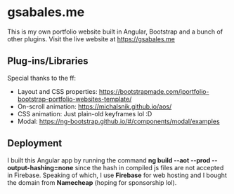 # gsabales.me

This is my own portfolio website built in Angular, Bootstrap and a bunch of other plugins. Visit the live website at https://gsabales.me

## Plug-ins/Libraries
Special thanks to the ff:
* Layout and CSS properties: https://bootstrapmade.com/iportfolio-bootstrap-portfolio-websites-template/
* On-scroll animation: https://michalsnik.github.io/aos/ 
* CSS animation: Just plain-old keyframes lol :D 
* Modal: https://ng-bootstrap.github.io/#/components/modal/examples

## Deployment
I built this Angular app by running the command <b>ng build --aot --prod --output-hashing=none</b> since the hash in compiled js files are not accepted in Firebase. Speaking of which, I use <b>Firebase</b> for web hosting and I bought the domain from <b>Namecheap</b> (hoping for sponsorship lol).
